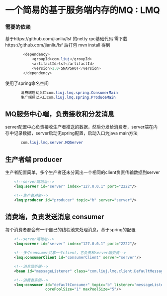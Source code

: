 一个简易的基于服务端内存的MQ : LMQ
===

### 需要的依赖

基于https://github.com/jianliu/lsf 的netty rpc基础代码
需下载https://github.com/jianliu/lsf ִ后打包 mvn install
得到

```java
        <dependency>
            <groupId>com.liuj</groupId>
            <artifactId>lsf</artifactId>
            <version>1.0-SNAPSHOT</version>
        </dependency>
```
使用了spring命名空间
```java
       消费端启动入口com.liuj.lmq.spring.ConsumerMain
       生产端启动入口com.liuj.lmq.spring.ProduceMain
```

## MQ服务中心端，负责接收和分发消息
server配置中心负责接收生产者推送的数据，然后分发给消费者，server端在内存中记录数据，server启动无spring配置，启动入口为java main方法
```java
       com.liuj.lmq.server.MQServer
```

## 生产者端 producer
生产者配置简单，多个生产者还未分离出一个相同的client负责传输数据到server
```xml
    <!--server端地址-->
    <lmq:server id="server" index="127.0.0.1" port="2222"/>

    <!--生产者对象-->
    <lmq:producer id="producer" topic="b" server="server"/>
```
## 消费端，负责发送消息 consumer
每个消费者都会有一个自己的线程池来处理消息，基于spring的配置
```xml
    <!--server端地址-->
    <lmq:server id="server" index="127.0.0.1" port="2222"/>

    <!--多个consumer共享一个client，它负责和server端交流-->
    <lmq:consumerClient id="consumerClient" server="server"/>

    <!--消息监听器-->
    <bean id="messageListener" class="com.liuj.lmq.client.DefaultMessageListener"/>

    <!--消费者实例-->
    <lmq:consumer id="defaultConsumer" topic="b" listener="messageListener" transport="consumerClient"
                  corePoolSize="1" maxPoolSize="5"/>

```
